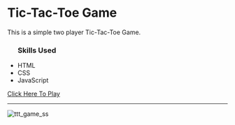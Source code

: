 # Tic-Tac-Toe Game
<p>This is a simple two player Tic-Tac-Toe Game. </p>
<ul> <h3>Skills Used</h3>
    <li>HTML</li>
    <li>CSS</li>
    <li>JavaScript</li>
</ul>
<a href="https://yashikavishwakarma.github.io/Tic-Tac-Toe-Game/">Click Here To Play</a>
<br>
<hr>

![ttt_game_ss](https://github.com/yashikavishwakarma/Tic-Tac-Toe-Game/assets/154987343/b3036ac0-6949-4187-82ef-1c03948cc663)
